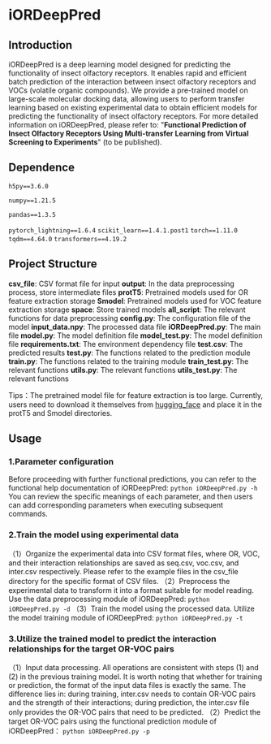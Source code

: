 # iORDeepPred

## Introduction
iORDeepPred is a deep learning model designed for predicting the functionality of insect olfactory receptors. It enables rapid and efficient batch prediction of the interaction between insect olfactory receptors and VOCs (volatile organic compounds). We provide a pre-trained model on large-scale molecular docking data, allowing users to perform transfer learning based on existing experimental data to obtain efficient models for predicting the functionality of insect olfactory receptors. For more detailed information on iORDeepPred, please refer to: "**Functional Prediction of Insect Olfactory Receptors Using Multi-transfer Learning from Virtual Screening to Experiments**" (to be published).

## Dependence

`h5py==3.6.0`

`numpy==1.21.5`

`pandas==1.3.5`

`pytorch_lightning==1.6.4`
`scikit_learn==1.4.1.post1`
`torch==1.11.0`
`tqdm==4.64.0`
`transformers==4.19.2`

## Project Structure
**csv_file**: CSV format file for input
**output**: In the data preprocessing process, store intermediate files
**protT5**: Pretrained models used for OR feature extraction storage
**Smodel**: Pretrained models used for VOC feature extraction storage
**space**: Store trained models
**all_script**: The relevant functions for data preprocessing
**config.py**: The configuration file of the model
**input_data.npy**: The processed data file
**iORDeepPred.py**: The main file
**model.py**: The model definition file
**model_test.py**: The model definition file
**requirements.txt**: The environment dependency file
**test.csv**: The predicted results
**test.py**: The functions related to the prediction module
**train.py**: The functions related to the training module
**train_test.py**: The relevant functions
**utils.py**: The relevant functions
**utils_test.py**: The relevant functions

Tips：The pretrained model file for feature extraction is too large. Currently, users need to download it themselves from [hugging_face](http://www.huggingface.co) and place it in the protT5 and Smodel directories.

## Usage
### 1.Parameter configuration
Before proceeding with further functional predictions, you can refer to the functional help documentation of iORDeepPred:
`python iORDeepPred.py -h`
You can review the specific meanings of each parameter, and then users can add corresponding parameters when executing subsequent commands.

### 2.Train the model using experimental data
（1）Organize the experimental data into CSV format files, where OR, VOC, and their interaction relationships are saved as seq.csv, voc.csv, and inter.csv respectively. Please refer to the example files in the csv_file directory for the specific format of CSV files.
（2）Preprocess the experimental data to transform it into a format suitable for model reading. Use the data preprocessing module of iORDeepPred:
`python iORDeepPred.py -d`
（3）Train the model using the processed data. Utilize the model training module of iORDeepPred:
`python iORDeepPred.py -t`

### 3.Utilize the trained model to predict the interaction relationships for the target OR-VOC pairs
（1）Input data processing. All operations are consistent with steps (1) and (2) in the previous training model. It is worth noting that whether for training or prediction, the format of the input data files is exactly the same. The difference lies in: during training, inter.csv needs to contain OR-VOC pairs and the strength of their interactions; during prediction, the inter.csv file only provides the OR-VOC pairs that need to be predicted.
（2）Predict the target OR-VOC pairs using the functional prediction module of iORDeepPred：
`python iORDeepPred.py -p`


